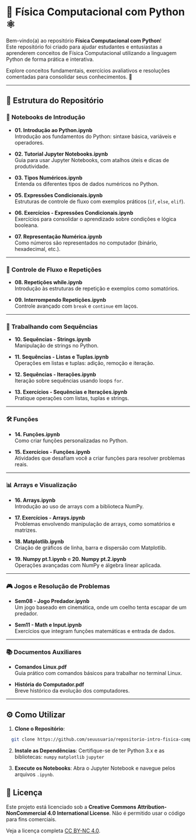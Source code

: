 # 📘 **Física Computacional com Python** ⚛️

Bem-vindo(a) ao repositório **Física Computacional com Python**!  
Este repositório foi criado para ajudar estudantes e entusiastas a aprenderem conceitos de Física Computacional utilizando a linguagem Python de forma prática e interativa.  

Explore conceitos fundamentais, exercícios avaliativos e resoluções comentadas para consolidar seus conhecimentos. 🚀

---

## 📂 **Estrutura do Repositório**

### 📝 **Notebooks de Introdução**
- **01. Introdução ao Python.ipynb**  
  Introdução aos fundamentos do Python: sintaxe básica, variáveis e operadores.
  
- **02. Tutorial Jupyter Notebooks.ipynb**  
  Guia para usar Jupyter Notebooks, com atalhos úteis e dicas de produtividade.

- **03. Tipos Numéricos.ipynb**  
  Entenda os diferentes tipos de dados numéricos no Python.

- **05. Expressões Condicionais.ipynb**  
  Estruturas de controle de fluxo com exemplos práticos (`if`, `else`, `elif`).

- **06. Exercícios - Expressões Condicionais.ipynb**  
  Exercícios para consolidar o aprendizado sobre condições e lógica booleana.

- **07. Representação Numérica.ipynb**  
  Como números são representados no computador (binário, hexadecimal, etc.).

---

### 🔄 **Controle de Fluxo e Repetições**
- **08. Repetições while.ipynb**  
  Introdução às estruturas de repetição e exemplos como somatórios.

- **09. Interrompendo Repetições.ipynb**  
  Controle avançado com `break` e `continue` em laços.

---

### 🔢 **Trabalhando com Sequências**
- **10. Sequências - Strings.ipynb**  
  Manipulação de strings no Python.

- **11. Sequências - Listas e Tuplas.ipynb**  
  Operações em listas e tuplas: adição, remoção e iteração.

- **12. Sequências - Iterações.ipynb**  
  Iteração sobre sequências usando loops `for`.

- **13. Exercícios - Sequências e Iterações.ipynb**  
  Pratique operações com listas, tuplas e strings.

---

### 🛠️ **Funções**
- **14. Funções.ipynb**  
  Como criar funções personalizadas no Python.

- **15. Exercícios - Funções.ipynb**  
  Atividades que desafiam você a criar funções para resolver problemas reais.

---

### 📊 **Arrays e Visualização**
- **16. Arrays.ipynb**  
  Introdução ao uso de arrays com a biblioteca NumPy.

- **17. Exercícios - Arrays.ipynb**  
  Problemas envolvendo manipulação de arrays, como somatórios e matrizes.

- **18. Matplotlib.ipynb**  
  Criação de gráficos de linha, barra e dispersão com Matplotlib.

- **19. Numpy pt.1.ipynb** e **20. Numpy pt.2.ipynb**  
  Operações avançadas com NumPy e álgebra linear aplicada.

---

### 🎮 **Jogos e Resolução de Problemas**
- **Sem08 - Jogo Predador.ipynb**  
  Um jogo baseado em cinemática, onde um coelho tenta escapar de um predador.

- **Sem11 - Math e Input.ipynb**  
  Exercícios que integram funções matemáticas e entrada de dados.

---

### 📚 **Documentos Auxiliares**
- **Comandos Linux.pdf**  
  Guia prático com comandos básicos para trabalhar no terminal Linux.

- **História do Computador.pdf**  
  Breve histórico da evolução dos computadores.

---

## ⚙️ **Como Utilizar**
1. **Clone o Repositório**:
 ```bash
   git clone https://github.com/seuusuario/repositorio-intro-fisica-comp.git
  ```

2. **Instale as Dependências**: Certifique-se de ter Python 3.x e as bibliotecas:
`numpy`
`matplotlib`
`jupyter`

3. **Execute os Notebooks**: Abra o Jupyter Notebook e navegue pelos arquivos `.ipynb`.

## 📄 Licença

Este projeto está licenciado sob a **Creative Commons Attribution-NonCommercial 4.0 International License**. Não é permitido usar o código para fins comerciais.

Veja a licença completa [CC BY-NC 4.0](/creativecommons.org/licenses/by-nc/4.0/deed.pt-br).

